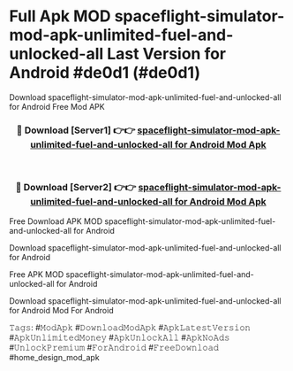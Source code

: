 # Full Apk MOD spaceflight-simulator-mod-apk-unlimited-fuel-and-unlocked-all Last Version for Android #de0d1 (#de0d1)
Download spaceflight-simulator-mod-apk-unlimited-fuel-and-unlocked-all for Android Free Mod APK

<div align="center">
<h3>🔴 Download [Server1] 👉👉 <a href="https://apps.libra.edu.pl?title=spaceflight-simulator-mod-apk-unlimited-fuel-and-unlocked-all&ref=18F">spaceflight-simulator-mod-apk-unlimited-fuel-and-unlocked-all for Android Mod Apk</a></h3><br>

<h3>🔴 Download [Server2] 👉👉 <a href="https://apps.libra.edu.pl?title=spaceflight-simulator-mod-apk-unlimited-fuel-and-unlocked-all&ref=18F">spaceflight-simulator-mod-apk-unlimited-fuel-and-unlocked-all for Android Mod Apk</a></h3>
</div>


Free Download APK MOD spaceflight-simulator-mod-apk-unlimited-fuel-and-unlocked-all for Android

Download spaceflight-simulator-mod-apk-unlimited-fuel-and-unlocked-all for Android 

Free APK MOD spaceflight-simulator-mod-apk-unlimited-fuel-and-unlocked-all for Android 

Download spaceflight-simulator-mod-apk-unlimited-fuel-and-unlocked-all for Android Mod For Android

𝚃𝚊𝚐𝚜: #𝙼𝚘𝚍𝙰𝚙𝚔 #𝙳𝚘𝚠𝚗𝚕𝚘𝚊𝚍𝙼𝚘𝚍𝙰𝚙𝚔 #𝙰𝚙𝚔𝙻𝚊𝚝𝚎𝚜𝚝𝚅𝚎𝚛𝚜𝚒𝚘𝚗 #𝙰𝚙𝚔𝚄𝚗𝚕𝚒𝚖𝚒𝚝𝚎𝚍𝙼𝚘𝚗𝚎𝚢 #𝙰𝚙𝚔𝚄𝚗𝚕𝚘𝚌𝚔𝙰𝚕𝚕 #𝙰𝚙𝚔𝙽𝚘𝙰𝚍𝚜 #𝚄𝚗𝚕𝚘𝚌𝚔𝙿𝚛𝚎𝚖𝚒𝚞𝚖 #𝙵𝚘𝚛𝙰𝚗𝚍𝚛𝚘𝚒𝚍 #𝙵𝚛𝚎𝚎𝙳𝚘𝚠𝚗𝚕𝚘𝚊𝚍 #home_design_mod_apk